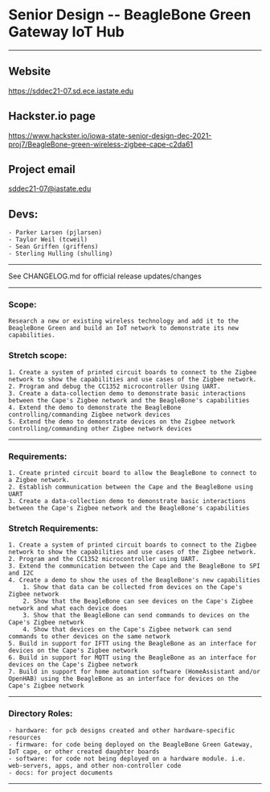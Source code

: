 # Senior Design -- BeagleBone Green Gateway IoT Hub

---

## Website
https://sddec21-07.sd.ece.iastate.edu

## Hackster.io page
https://www.hackster.io/iowa-state-senior-design-dec-2021-proj7/BeagleBone-green-wireless-zigbee-cape-c2da61

## Project email
sddec21-07@iastate.edu

## Devs:
	- Parker Larsen (pjlarsen)
	- Taylor Weil (tcweil)
	- Sean Griffen (griffens)
	- Sterling Hulling (shulling)

---

See CHANGELOG.md for official release updates/changes

---

### Scope:
	Research a new or existing wireless technology and add it to the BeagleBone Green and build an IoT network to demonstrate its new capabilities.

### Stretch scope:
	1. Create a system of printed circuit boards to connect to the Zigbee network to show the capabilities and use cases of the Zigbee network.
	2. Program and debug the CC1352 microcontroller Using UART.
	3. Create a data-collection demo to demonstrate basic interactions between the Cape's Zigbee network and the BeagleBone's capabilities
	4. Extend the demo to demonstrate the BeagleBone controlling/commanding Zigbee network devices
	5. Extend the demo to demonstrate devices on the Zigbee network controlling/commanding other Zigbee network devices

---

### Requirements:
	1. Create printed circuit board to allow the BeagleBone to connect to a Zigbee network.
	2. Establish communication between the Cape and the BeagleBone using UART
	3. Create a data-collection demo to demonstrate basic interactions between the Cape's Zigbee network and the BeagleBone's capabilities


### Stretch Requirements:
	1. Create a system of printed circuit boards to connect to the Zigbee network to show the capabilities and use cases of the Zigbee network.
	2. Program and the CC1352 microcontroller using UART.
	3. Extend the communication between the Cape and the BeagleBone to SPI and I2C
	4. Create a demo to show the uses of the BeagleBone's new capabilities
		1. Show that data can be collected from devices on the Cape's Zigbee network
		2. Show that the BeagleBone can see devices on the Cape's Zigbee network and what each device does
		3. Show that the BeagleBone can send commands to devices on the Cape's Zigbee network
		4. Show that devices on the Cape's Zigbee network can send commands to other devices on the same network
	5. Build in support for IFTT using the BeagleBone as an interface for devices on the Cape's Zigbee network
	6. Build in support for MQTT using the BeagleBone as an interface for devices on the Cape's Zigbee network
	7. Build in support for home automation software (HomeAssistant and/or OpenHAB) using the BeagleBone as an interface for devices on the Cape's Zigbee network

---

### Directory Roles:
	- hardware: for pcb designs created and other hardware-specific resources
	- firmware: for code being deployed on the BeagleBone Green Gateway, IoT cape, or other created daughter boards
	- software: for code not being deployed on a hardware module. i.e. web-servers, apps, and other non-controller code
	- docs: for project documents

---
